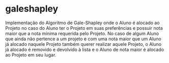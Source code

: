 # galeshapley
Implementação do Algoritmo de Gale-Shapley onde o Aluno é alocado ao Projeto no caso do Aluno ter o Projeto em suas preferências e possuir nota maior que a nota mínima requerida pelo Projeto. No caso de algum Aluno que ainda não pertence a um projeto e com uma nota maior que um Aluno já alocado naquele Projeto também querer realizar aquele Projeto, o Aluno já alocado é removido e devolvido à lista e o Aluno de nota maior é alocado ao Projeto em seu lugar. 
